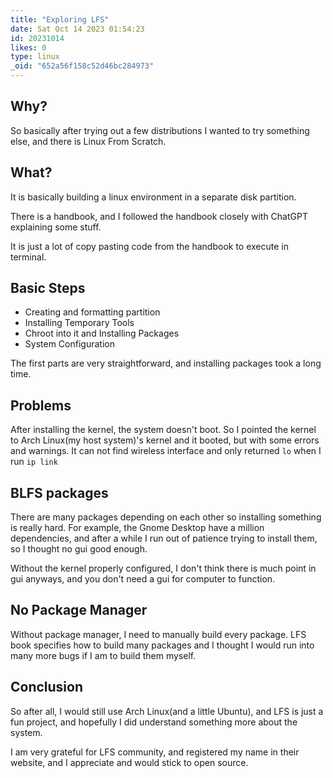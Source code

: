```yaml
---
title: "Exploring LFS"
date: Sat Oct 14 2023 01:54:23
id: 20231014
likes: 0
type: linux
_oid: "652a56f158c52d46bc284973"
---
```

## Why?

So basically after trying out a few distributions I wanted to try
something else, and there is Linux From Scratch.

## What?

It is basically building a linux environment in a separate disk
partition.

There is a handbook, and I followed the handbook closely with ChatGPT
explaining some stuff.

It is just a lot of copy pasting code from the handbook to execute in
terminal.

## Basic Steps

-   Creating and formatting partition
-   Installing Temporary Tools
-   Chroot into it and Installing Packages
-   System Configuration

The first parts are very straightforward, and installing packages took a
long time.

## Problems

After installing the kernel, the system doesn\'t boot. So I pointed the
kernel to Arch Linux(my host system)\'s kernel and it booted, but with
some errors and warnings. It can not find wireless interface and only
returned `lo` when I run `ip link`

## BLFS packages

There are many packages depending on each other so installing something
is really hard. For example, the Gnome Desktop have a million
dependencies, and after a while I run out of patience trying to install
them, so I thought no gui good enough.

Without the kernel properly configured, I don\'t think there is much
point in gui anyways, and you don\'t need a gui for computer to
function.

## No Package Manager

Without package manager, I need to manually build every package. LFS
book specifies how to build many packages and I thought I would run into
many more bugs if I am to build them myself.

## Conclusion

So after all, I would still use Arch Linux(and a little Ubuntu), and LFS
is just a fun project, and hopefully I did understand something more
about the system.

I am very grateful for LFS community, and registered my name in their
website, and I appreciate and would stick to open source.
